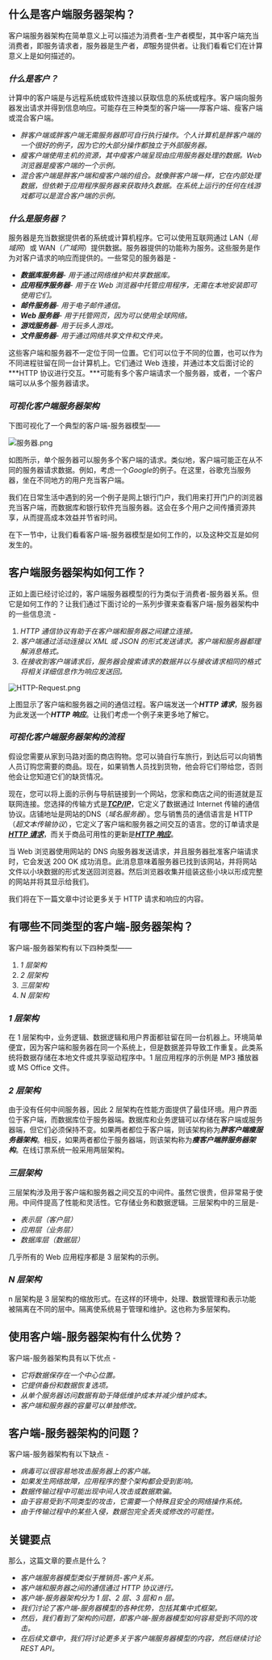 ## 什么是客户端服务器架构？

客户端服务器架构在简单意义上可以描述为消费者-生产者模型，其中客户端充当消费者，即服务请求者，服务器是生产者，*即*服务提供者。让我们看看它们在计算意义上是如何描述的。

### ***什么是客户？***

计算中的客户端是与远程系统或软件连接以获取信息的系统或程序。客户端向服务器发出请求并得到信息响应。可能存在三种类型的客户端——厚客户端、瘦客户端或混合客户端。

-   *胖客户端或胖客户端无需服务器即可自行执行操作。个人计算机是胖客户端的一个很好的例子，因为它的大部分操作都独立于外部服务器。*
-   *瘦客户端使用主机的资源，其中瘦客户端呈现由应用服务器处理的数据。Web 浏览器是瘦客户端的一个示例。*
-   *混合客户端是胖客户端和瘦客户端的组合。就像胖客户端一样，它在内部处理数据，但依赖于应用程序服务器来获取持久数据。在系统上运行的任何在线游戏都可以是混合客户端的示例。*

### ***什么是服务器？***

服务器是充当数据提供者的系统或计算机程序。它可以使用互联网通过 LAN（*局域网*）或 WAN（*广域网*）提供数据。服务器提供的功能称为服务。这些服务是作为对客户请求的响应而提供的。一些常见的服务器是 -

-   ***数据库服务器**- 用于通过网络维护和共享数据库。*
-   ***应用程序服务器**- 用于在 Web 浏览器中托管应用程序，无需在本地安装即可使用它们。*
-   ***邮件服务器**- 用于电子邮件通信。*
-   ***Web 服务器**- 用于托管网页，因为可以使用全球网络。*
-   ***游戏服务器**- 用于玩多人游戏。*
-   ***文件服务器**- 用于通过网络共享文件和文件夹。*

这些客户端和服务器不一定位于同一位置。它们可以位于不同的位置，也可以作为不同进程驻留在同一台计算机上。它们通过 Web 连接，并通过本文后面讨论的***HTTP 协议进行交互。***可能有多个客户端请求一个服务器，或者，一个客户端可以从多个服务器请求。

### ***可视化客户端服务器架构***

下图可视化了一个典型的客户端-服务器模型——

![服务器.png](https://toolsqa.com/gallery/Client%20Server/Server.png)

如图所示，单个服务器可以服务多个客户端的请求。类似地，客户端可能正在从不同的服务器请求数据。例如，考虑一个*Google*的例子。在这里，谷歌充当服务器，坐在不同地方的用户充当客户端。

我们在日常生活中遇到的另一个例子是网上银行门户，我们用来打开门户的浏览器充当客户端，而数据库和银行软件充当服务器。这会在多个用户之间传播资源共享，从而提高成本效益并节省时间。

在下一节中，让我们看看客户端-服务器模型是如何工作的，以及这种交互是如何发生的。

## 客户端服务器架构如何工作？

正如上面已经讨论过的，客户端服务器模型的行为类似于消费者-服务器关系。但它是如何工作的？让我们通过下面讨论的一系列步骤来查看客户端-服务器架构中的一些信息流 -

1.  *HTTP 通信协议有助于在客户端和服务器之间建立连接。*
2.  *客户端通过活动连接以 XML 或 JSON 的形式发送请求。客户端和服务器都理解消息格式。*
3.  *在接收到客户端请求后，服务器会搜索请求的数据并以与接收请求相同的格式将相关详细信息作为响应发送回。*

![HTTP-Request.png](https://toolsqa.com/gallery/Client%20Server/HTTP-Request.png)

上图显示了客户端和服务器之间的通信过程。客户端发送一个***HTTP 请求***，服务器为此发送一个***HTTP 响应***。让我们考虑一个例子来更多地了解它。

### ***可视化客户端服务器架构的流程***

假设您需要从家到马路对面的商店购物。您可以骑自行车旅行，到达后可以向销售人员订购您需要的商品。现在，如果销售人员找到货物，他会将它们带给您，否则他会让您知道它们的缺货情况。

现在，您可以将上面的示例与导航链接到一个网站，您家和商店之间的街道就是互联网连接。您选择的传输方式是[***TCP/IP***](http://www.tcpipguide.com/)，它定义了数据通过 Internet 传输的通信协议。店铺地址是网站的DNS（*域名服务器*）。您与销售员的通信语言是 HTTP（*超文本传输协议*），它定义了客户端和服务器之间交互的语言。您的订单请求是[***HTTP 请求***](https://www.toolsqa.com/client-server/http-request/)，而关于商品可用性的更新是[***HTTP 响应***](https://www.toolsqa.com/client-server/http-response/)。

当 Web 浏览器使用网站的 DNS 向服务器发送请求，并且服务器批准客户端请求时，它会发送 200 OK 成功消息。此消息意味着服务器已找到该网站，并将网站文件以小块数据的形式发送回浏览器。然后浏览器收集并组装这些小块以形成完整的网站并将其显示给我们。

我们将在下一篇文章中讨论更多关于 HTTP 请求和响应的内容。

## 有哪些不同类型的客户端-服务器架构？

客户端-服务器架构有以下四种类型——

1.  *1 层架构*
2.  *2 层架构*
3.  *三层架构*
4.  *N 层架构*

### ***1 层架构***

在 1 层架构中，业务逻辑、数据逻辑和用户界面都驻留在同一台机器上。环境简单便宜，因为客户端和服务器在同一个系统上，但是数据差异导致工作重复。此类系统将数据存储在本地文件或共享驱动程序中。1 层应用程序的示例是 MP3 播放器或 MS Office 文件。

### ***2 层架构***

由于没有任何中间服务器，因此 2 层架构在性能方面提供了最佳环境。用户界面位于客户端，而数据库位于服务器端。数据库和业务逻辑可以存储在客户端或服务器端，但它们必须保持不变。如果两者都位于客户端，则该架构称为***胖客户端瘦服务器架构***。相反，如果两者都位于服务器端，则该架构称为***瘦客户端胖服务器架构***。在线订票系统一般采用两层架构。

### ***三层架构***

三层架构涉及用于客户端和服务器之间交互的中间件。虽然它很贵，但非常易于使用。中间件提高了性能和灵活性。它存储业务和数据逻辑。三层架构中的三层是-

-   *表示层（客户层）*
-   *应用层（业务层）*
-   *数据库层（数据层）*

几乎所有的 Web 应用程序都是 3 层架构的示例。

### ***N 层架构***

n 层架构是 3 层架构的缩放形式。在这样的环境中，处理、数据管理和表示功能被隔离在不同的层中。隔离使系统易于管理和维护。这也称为多层架构。

## 使用客户端-服务器架构有什么优势？

客户端-服务器架构具有以下优点 -

-   *它将数据保存在一个中心位置。*
-   *它提供备份和数据恢复选项。*
-   *从单个服务器访问数据有助于降低维护成本并减少维护成本。*
-   *客户端和服务器的容量可以单独修改。*

## 客户端-服务器架构的问题？

客户端-服务器架构有以下缺点 -

-   *病毒可以很容易地攻击服务器上的客户端。*
-   *如果发生网络故障，应用程序的整个架构都会受到影响。*
-   *数据传输过程中可能出现中间人攻击或数据欺骗。*
-   *由于容易受到不同类型的攻击，它需要一个特殊且安全的网络操作系统。*
-   *由于传输过程中的某些入侵，数据包完全丢失或修改的可能性。*

## 关键要点

那么，这篇文章的要点是什么？

-   *客户端服务器模型类似于推销员-客户关系。*
-   *客户端和服务器之间的通信通过 HTTP 协议进行。*
-   *客户端-服务器架构分为 1 层、2 层、3 层和 n 层。*
-   *我们讨论了客户端-服务器模型的各种优势，包括其集中式框架。*
-   *然后，我们看到了架构的问题，即客户端-服务器模型如何容易受到不同的攻击。*
-   *在后续文章中，我们将讨论更多关于客户端服务器模型的内容，然后继续讨论 REST API。*